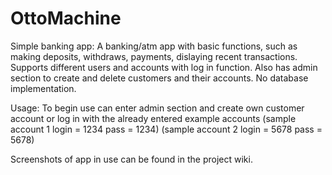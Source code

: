# OttoMachine

Simple banking app:
A banking/atm app with basic functions, such as making deposits, withdraws, payments, dislaying recent transactions. 
Supports different users and accounts with log in function.
Also has admin section to create and delete customers and their accounts.
No database implementation.

Usage:
To begin use can enter admin section and create own customer account or log in with the already entered example accounts 
(sample account 1 login = 1234 pass = 1234)
(sample account 2 login = 5678 pass = 5678)

Screenshots of app in use can be found in the project wiki.
